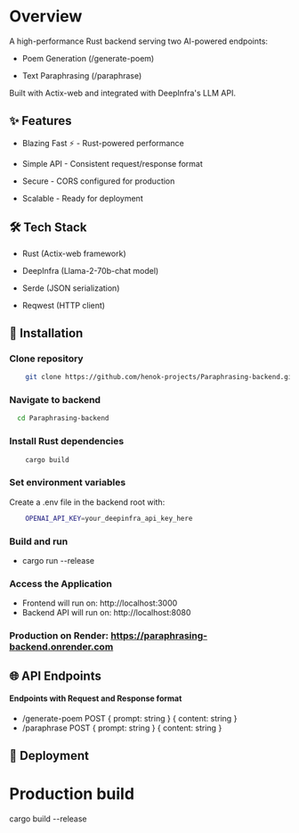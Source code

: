 # Overview

A high-performance Rust backend serving two AI-powered endpoints:

- Poem Generation (/generate-poem)

- Text Paraphrasing (/paraphrase)

Built with Actix-web and integrated with DeepInfra's LLM API.


## ✨ Features
- Blazing Fast ⚡ - Rust-powered performance

- Simple API - Consistent request/response format

- Secure - CORS configured for production

- Scalable - Ready for deployment

## 🛠️ Tech Stack
 - Rust (Actix-web framework)

- DeepInfra (Llama-2-70b-chat model)

- Serde (JSON serialization)

- Reqwest (HTTP client)

## 🔧 Installation

### Clone repository
```bash
    git clone https://github.com/henok-projects/Paraphrasing-backend.git
```
### Navigate to backend
```bash
  cd Paraphrasing-backend
```
### Install Rust dependencies
```bash 
    cargo build
``` 
### Set environment variables
Create a .env file in the backend root with:
```bash
    OPENAI_API_KEY=your_deepinfra_api_key_here
```

### Build and run
 - cargo run --release

### Access the Application
- Frontend will run on: http://localhost:3000
- Backend API will run on: http://localhost:8080

### Production on Render: https://paraphrasing-backend.onrender.com

## 🌐 API Endpoints
#### Endpoints with Request and Response format
- /generate-poem	POST	{ prompt: string }	{ content: string }
- /paraphrase	POST	{ prompt: string }	{ content: string }

## 🚀 Deployment
# Production build
cargo build --release
